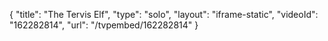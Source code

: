 {
    "title": "The Tervis Elf",
    "type": "solo",
    "layout": "iframe-static",
    "videoId": "162282814",
    "url": "\/tvpembed\/162282814"
}